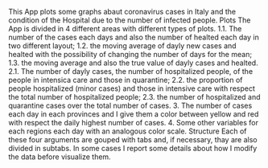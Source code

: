 This App plots some graphs abaut coronavirus cases in Italy and the condition of the Hospital due to the number of infected people.
Plots
The App is divided in 4 different areas with different types of plots.
1.1. The number of the cases each days and also the number of healted each day in two different layout;
1.2. the moving average of dayly new cases and healted with the possibility of changing the number of days for the mean;
1.3. the moving average and also the true value of dayly cases and healted.
2.1. The number of dayly cases, the number of hospitalized people, of the people in intensica care and those in quarantine;
2.2. the proportion of people hospitalized (minor cases) and those in intensive care with respect the total number of hospitalized people;
2.3. the number of hospitalized and quarantine cases over the total number of cases.
3. The number of cases each day in each provinces and I give them a color between yellow and red with respect the daily highest number of cases.
4. Some other variables for each regions each day with an analogous color scale.
Structure
Each of these four arguments are gouped with tabs and, if necessary, thay are also divided in subtabs.
In some cases I report some details about how I modify the data before visualize them.
